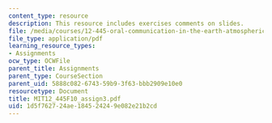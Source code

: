 ```yaml
---
content_type: resource
description: This resource includes exercises comments on slides.
file: /media/courses/12-445-oral-communication-in-the-earth-atmospheric-and-planetary-sciences-fall-2010/1d5f762724ae184524249e082e21b2cd_MIT12_445F10_assign3.pdf
file_type: application/pdf
learning_resource_types:
- Assignments
ocw_type: OCWFile
parent_title: Assignments
parent_type: CourseSection
parent_uid: 5888c082-6743-59b9-3f63-bbb2909e10e0
resourcetype: Document
title: MIT12_445F10_assign3.pdf
uid: 1d5f7627-24ae-1845-2424-9e082e21b2cd
---
```

